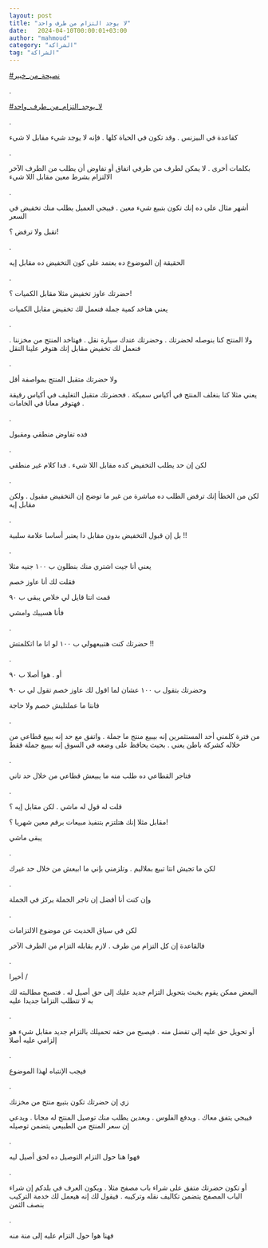 ```yaml
---
layout: post
title: "لا يوجد التزام من طرف واحد"
date:   2024-04-10T00:00:01+03:00
author: "mahmoud"
category: "الشراكة"
tag: "الشراكة"
---
```



[<u>\#نصيحة\_من\_خبير</u>](https://www.facebook.com/hashtag/%D9%86%D8%B5%D9%8A%D8%AD%D8%A9_%D9%85%D9%86_%D8%AE%D8%A8%D9%8A%D8%B1?__eep__=6&__cft__%5b0%5d=AZUlBhhgcLiNE5OeFPOEX0cZKZyytE9jASUNXH10iZ-FhzTNJwfM6cnqilRTLffHh1ZQrCySepMkRF7zM8IRWZz9tb_s_-4Dd4NXcjqIRFNkCsV1ze9CSDXRcZLXgfj64cmj7weDrqwawjvratytZ0n10U8OK89eMskLQDt_ho0EOw&__tn__=*NK-R)

.

[<u>\#لا\_يوجد\_التزام\_من\_طرف\_واحد</u>](https://www.facebook.com/hashtag/%D9%84%D8%A7_%D9%8A%D9%88%D8%AC%D8%AF_%D8%A7%D9%84%D8%AA%D8%B2%D8%A7%D9%85_%D9%85%D9%86_%D8%B7%D8%B1%D9%81_%D9%88%D8%A7%D8%AD%D8%AF?__eep__=6&__cft__%5b0%5d=AZUlBhhgcLiNE5OeFPOEX0cZKZyytE9jASUNXH10iZ-FhzTNJwfM6cnqilRTLffHh1ZQrCySepMkRF7zM8IRWZz9tb_s_-4Dd4NXcjqIRFNkCsV1ze9CSDXRcZLXgfj64cmj7weDrqwawjvratytZ0n10U8OK89eMskLQDt_ho0EOw&__tn__=*NK-R)

.

كقاعدة في البيزنس . وقد تكون في الحياة كلها . فإنه لا
يوجد شيء مقابل لا شيء

.

بكلمات أخرى . لا يمكن لطرف من طرفي اتفاق أو تفاوض أن
يطلب من الطرف الآخر الالتزام بشرط معين مقابل اللا شيء

.

أشهر مثال على ده إنك تكون بتبيع شيء معين . فييجي العميل
يطلب منك تخفيض في السعر

تقبل ولا ترفض ؟!

.

الحقيقة إن الموضوع ده يعتمد على كون التخفيض ده مقابل
إيه

.

حضرتك عاوز تخفيض مثلا مقابل الكميات ؟!

يعني هتاخد كمية جملة فنعمل لك تخفيض مقابل الكميات

.

ولا المنتج كنا بنوصله لحضرتك . وحضرتك عندك سيارة نقل .
فهتاخد المنتج من مخزننا . فنعمل لك تخفيض مقابل إنك هتوفر علينا
النقل

.

ولا حضرتك متقبل المنتج بمواصفة أقل

يعني مثلا كنا بنغلف المنتج في أكياس سميكة . فحضرتك متقبل
التغليف في أكياس رقيقة . فهتوفر معانا في الخامات

.

فده تفاوض منطقي ومقبول

.

لكن إن حد يطلب التخفيض كده مقابل اللا شيء . فدا كلام غير
منطقي

.

لكن من الخطأ إنك ترفض الطلب ده مباشرة من غير ما توضح إن
التخفيض مقبول . ولكن مقابل إيه

.

بل إن قبول التخفيض بدون مقابل دا يعتبر أساسا علامة
سلبية !!

.

يعني أنا جيت اشتري منك بنطلون ب ١٠٠ جنيه مثلا

فقلت لك أنا عاوز خصم

قمت انتا قايل لي خلاص يبقى ب ٩٠

فأنا هسيبك وامشي

.

حضرتك كنت هتبيعهولي ب ١٠٠ لو انا ما اتكلمتش !!

.

أو . هوا أصلا ب ٩٠

وحضرتك بتقول ب ١٠٠ عشان لما اقول لك عاوز خصم تقول لي ب
٩٠

فانتا ما عملتليش خصم ولا حاجة

.

من فترة كلمني أحد المستثمرين إنه بيبيع منتج ما جملة .
واتفق مع حد إنه يبيع قطاعي من خلاله كشركة باطن يعني . بحيث يحافظ على
وضعه في السوق إنه بيبيع جملة فقط

.

فتاجر القطاعي ده طلب منه ما يبيعش قطاعي من خلال حد
تاني

.

قلت له قول له ماشي . لكن مقابل إيه ؟

مقابل مثلا إنك هتلتزم بتنفيذ مبيعات برقم معين شهريا
؟!

يبقى ماشي

.

لكن ما تجيش انتا تبيع بملاليم . وتلزمني بإني ما ابيعش من
خلال حد غيرك

.

وإن كنت أنا أفضل إن تاجر الجملة يركز في الجملة

.

لكن في سياق الحديث عن موضوع الالتزامات

فالقاعدة إن كل التزام من طرف . لازم يقابله التزام من
الطرف الآخر

.

أخيرا /

البعض ممكن يقوم بخبث بتحويل التزام جديد عليك إلى حق أصيل
له . فتصبح مطالبته لك به لا تتطلب التزاما جديدا عليه

.

أو تحويل حق عليه إلى تفضل منه . فيصبح من حقه تحميلك
بالتزام جديد مقابل شيء هو إلزامي عليه أصلا

.

فيجب الإنتباه لهذا الموضوع

.

زي إن حضرتك تكون بتبيع منتج من مخزنك

فييجي يتفق معاك . ويدفع الفلوس . وبعدين يطلب منك توصيل
المنتج له مجانا . ويدعي إن سعر المنتج من الطبيعي يتضمن توصيله

.

فهوا هنا حول التزام التوصيل ده لحق أصيل ليه

.

أو تكون حضرتك متفق على شراء باب مصفح مثلا . ويكون العرف
في بلدكم إن شراء الباب المصفح يتضمن تكاليف نقله وتركيبه . فيقول لك إنه
هيعمل لك خدمة التركيب بنصف الثمن

.

فهنا هوا حول التزام عليه إلى منة منه
